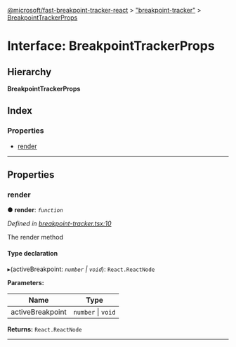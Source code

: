 [@microsoft/fast-breakpoint-tracker-react](../README.md) > ["breakpoint-tracker"](../modules/_breakpoint_tracker_.md) > [BreakpointTrackerProps](../interfaces/_breakpoint_tracker_.breakpointtrackerprops.md)

# Interface: BreakpointTrackerProps

## Hierarchy

**BreakpointTrackerProps**

## Index

### Properties

* [render](_breakpoint_tracker_.breakpointtrackerprops.md#render)

---

## Properties

<a id="render"></a>

###  render

**● render**: *`function`*

*Defined in [breakpoint-tracker.tsx:10](https://github.com/Microsoft/fast-dna/blob/164dd3ca/packages/fast-breakpoint-tracker-react/src/breakpoint-tracker.tsx#L10)*

The render method

#### Type declaration
▸(activeBreakpoint: *`number` \| `void`*): `React.ReactNode`

**Parameters:**

| Name | Type |
| ------ | ------ |
| activeBreakpoint | `number` \| `void` |

**Returns:** `React.ReactNode`

___

